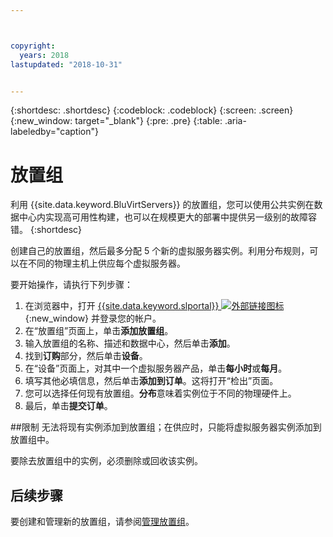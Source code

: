 ```yaml
---



copyright:
  years: 2018
lastupdated: "2018-10-31"


---
```


{:shortdesc: .shortdesc}
{:codeblock: .codeblock}
{:screen: .screen}
{:new_window: target="_blank"}
{:pre: .pre}
{:table: .aria-labeledby="caption"}


# 放置组

利用 {{site.data.keyword.BluVirtServers}} 的放置组，您可以使用公共实例在数据中心内实现高可用性构建，也可以在规模更大的部署中提供另一级别的故障容错。
{:shortdesc}

创建自己的放置组，然后最多分配 5 个新的虚拟服务器实例。利用分布规则，可以在不同的物理主机上供应每个虚拟服务器。

要开始操作，请执行下列步骤：
 
1. 在浏览器中，打开 [{{site.data.keyword.slportal}} ![外部链接图标](../icons/launch-glyph.svg "外部链接图标")](https://control.softlayer.com/){:new_window} 并登录您的帐户。
2. 在“放置组”页面上，单击**添加放置组**。
3. 输入放置组的名称、描述和数据中心，然后单击**添加**。
4. 找到**订购**部分，然后单击**设备**。
5. 在“设备”页面上，对其中一个虚拟服务器产品，单击**每小时**或**每月**。
6. 填写其他必填信息，然后单击**添加到订单**。这将打开“检出”页面。
7. 您可以选择任何现有放置组。**分布**意味着实例位于不同的物理硬件上。
8. 最后，单击**提交订单**。

##限制
无法将现有实例添加到放置组；在供应时，只能将虚拟服务器实例添加到放置组中。 

要除去放置组中的实例，必须删除或回收该实例。
     
## 后续步骤

要创建和管理新的放置组，请参阅[管理放置组](vsi_managing_placegroup.html)。
